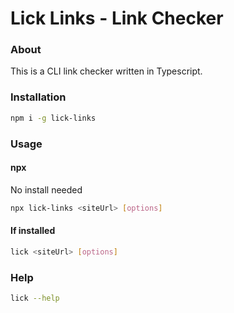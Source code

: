 # Lick Links - Link Checker

### About

This is a CLI link checker written in Typescript.

### Installation

```bash
npm i -g lick-links
```

### Usage

#### npx

No install needed

```bash
npx lick-links <siteUrl> [options]
```

#### If installed

```bash
lick <siteUrl> [options]
```

### Help

```bash
lick --help
```

